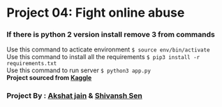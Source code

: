 # Project 04: Fight online abuse
### If there is python 2 version install remove 3 from  commands
Use this command to acticate environment `$ source env/bin/activate`
<br>
Use this command to install all the requirements
`$ pip3 install -r requirements.txt`
<br>
Use this command to run server `$ python3 app.py`
<br>
<b> Project sourced from [Kaggle](https://www.kaggle.com/c/jigsaw-toxic-comment-classification-challenge)</b>
### Project By : [Akshat jain](https://github.com/AkshatJain20) & [Shivansh Sen](https://github.com/shivanshsen7)
